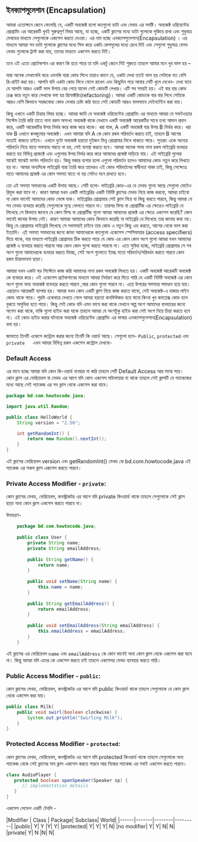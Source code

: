 ##  ইনক্যাপসুলেশান (Encapsulation)

আমরা এতোক্ষনে জেনে ফেলেছি যে, একটি অবজেক্ট হলো কতগুলো ডাটা এবং মেথড এর সমষ্টি। অবজেক্ট ওরিয়েন্টেড প্রোগ্রামিং এর আরেকটি খুবই গুরুত্বপূর্ণ বিষয় আছে, যা হচ্ছে, একটি ক্লাসের মধ্যে ডাটা গুলোকে লুকিয়ে রাখা এবং শুধুমাত্র মেথডের মাধ্যমে সেগুলোকে একসেস করতে দেওয়া। এর নাম হচ্ছে এনক্যাপসুলেশান(Encapsulation) । এর মাধ্যমে আমরা সব ডাটা গুলোকে ক্লাসের মধ্যে সিল করে একটা কেপসুলের মধ্যে রেখে দিই এবং সেগুলো শুধুমাত্র যেসব মেথড গুলোকে ট্রাস্ট করা যায়, তাদের মাধ্যমে একসেস করতে দিই। 

তবে এই এতো প্রোটেকশান এর কারণ কি হতে পারে তা যদি একটু জেনে নিই শুরুতে তাহলে আমার মনে খুব ভাল হয় – 

যারা অনেক লেখালেখি করে এমনকি যারা কোড লিখে তারাও জানে যে, একটা লেখা ততই ভাল হয় সেটাকে যত বেশি রি-রাইট করা হয়। আপনি যদি একটা কোড লিখে ফেলে রাখেন এবং কিছুদিন পরে আবার সেটি খুলে দেখেন- দেখা যাবে যে আপনি আরও একটি ভাল উপায় বের পেয়ে যাবেন সেই কোডটি লেখার। এটি সব সময়ই হয়। এই বার বার কোড চেঞ্জ করে নতুন করে লেখাকে বলা হয় রিফেক্টরিং(refactoring)। আমরা একটি কোডকে বার বার লিখে সেটাকে আরও বেশি কিভাবে সহজবোধ্য কোড লেখার চেষ্টা করি যাতে সেই কোডটি আরও ভালভাবে মেইনটেইন করা যায়। 

কিন্তু এখানে একটি চিন্তার বিষয় হচ্ছে। আমরা জানি যে অবজেক্ট ওরিয়েন্টেড প্রোগ্রামিং এর মাধ্যমে আমরা যে সফটওয়্যার সিস্টেম তৈরি করি তাতে নানা রকম অসংখ্য অবজেক্ট থাকে যেখানে একটি অবজেক্ট আরেকটির সাথে তথ্য আদান প্রদান করে, একটি আরেকটির উপর নির্ভর করে কাজ করে থাকে। ধরা যাক, A একটি অবজেক্ট যার উপর B নির্ভর করে। ধরা যাক B এখানে কনজ্যুমার অবজেক্ট। এখন আমারা যদি A কে কোন রকম পরিবর্তন করতে চাই, তাহলে B আগের মতোই থাকতে চাইবে। এখানে দুটো অবজেক্ট হয়তো দুইজন ভিন্ন প্রোগ্রামার লিখে থাকতে পারে। সুতরাং একে অন্যের পরিবর্তন নিয়ে যাতে সমস্যায় পরতে না হয়, সেই ব্যবস্থা করতে হবে। 
আমরা অনেক সময় নানা রকম লাইব্রেরি ব্যবহার করতে হয় বিভিন্ন প্রজেক্টে এবং এগুলোর উপর নির্ভর করে করে আমাদের প্রজেক্ট দাড়িয়ে যায়। এই লাইব্রেরি গুলোর মাঝেই মাঝেই ভার্সন পরিবর্তন হয়। কিন্তু মজার ব্যপার হলো এগুলো পরিবর্তন হলেও আমাদের কোড নতুন করে লিখতে হয় না। আবার অন্যদিকে লাইব্রেরি যারা তৈরি করে তাদেরও এই কোড পরিবর্তনের স্বাধীনতা থাকা চাই, কিন্তু সেক্ষেত্রে যাতে আমাদের প্রজেক্ট এর কোন সমস্যা যাতে না হয় সেটাও মনে রাখতে হবে। 

তো এই সমস্যা সমাধানের একটি উপায় আছে। সেটি হলো- লাইব্রেরি কোড-এর যে মেথড গুলো আছে সেগুলো মোটেও রিমুভ করা যাবে না। কারণ আমরা যখন একটি লাইব্রেরির একটি নির্দিষ্ট ক্লাসের মেথড নিয়ে কাজ করবো, আমরা চাইবো না কোন ভাবেই আমাদের কোড ভেঙ্গে যাক। লাইব্রেরির প্রোগ্রামার সেই ক্লাস নিয়ে যা কিছু করতে পারবে, কিন্তু আমরা যে সব মেথড ব্যবহার করেছি সেগুলোকে মুছে ফেলতে পারবে না। তারপর ফিল্ড বা প্রোপ্রার্টিজ এর ক্ষেত্রেও লাইব্রেরি যে লিখেছে সে কিভাবে জানবে যে কোন ফিল্ড বা প্রোপ্রার্টিজ গুলো আমরা আমাদের প্রজেক্ট এর ক্ষেত্রে একসেস করেছি?  কোন ভাবেই জানার উপায় নেই। কারণ আমারা আমাদের কোড কিভাবে করেছি যা লাইব্রেরি যে লিখেছে তার জানার কথা নয়। 
কিন্তু যে প্রোগ্রামার লাইব্রেরি লিখেছে সে সবসময়ই চাইবে তার কোড এ নতুন কিছু এড করতে, আগের থেকে ভাল করা ইত্যাদি। 
এ্ই সমস্যা সমাধানের জন্যে জাভা আমাদেরকে কতগুলো একেসেস স্পেসিফায়ার (access specifiers) দিয়ে থাকে, যার মাধ্যমে লাইব্রেরি প্রোগ্রামার ঠিক করতে পারে যে কোড এর কোন কোন অংশ গুলো আমরা যখন আমাদের প্রজেক্ট এ ব্যবহার করতে পারবো আর কোন কোন গুলো করতে পারবো না।  এতে সুবিধা হচ্ছে,  লাইব্রেরি প্রোগ্রামার সে সব অংশ গুলো আমাদেরকে ব্যবহার করতে দিচ্ছে, সেই অংশ গুলোতে ইচ্ছে মতো পরিবর্তন/পরিবর্ধন করতে পারবে কোন রকম চিন্তাভাবনা ছাড়া।

আমারা যখন একটা বড় সিস্টেমে কাজ করি আমাদের নানা রকম অবজেক্ট লিখতে হয়। একটি অবজেক্ট আরেকটি অবজেক্ট কে ব্যবহার করে। এই একেসেস প্রটেকশানের মাধ্যমে আমরা নির্ধারণ করে দিতে পারি যে একটি নির্দিষ্ট অবজেক্ট এর কোন অংশ গুলো অন্য অবজেক্ট ব্যভহার করতে পারবে ,আর কোন গুলো পারবে না। 
এতে উপরের সমস্যার সমাধান হয়ে যায়। এছাড়াও আরেকটি ব্যাপার হয়।
আমরা যখন কোন একটি ক্লাস নিয়ে কাজ করতে যাবো, সেই অবজেক্ট-এ হাজার লাইন কোড থাকে পারে। পুরটা একেবারে দেখতে গেলে আমরা হয়তো কনফিউজড হয়ে যাবো কিংবা খুব কমপ্লেক্স কোড হলে বুঝতে অসুবিধা হতে পারে। কিন্তু সেই কোড যদি এমন ভাবে করা থাকে যেখানে অল্প অংশ আমাদের ব্যবহারের জন্যে অপেন করা থাকে, বাকি গুলো হাইড করা যাকে তাহলে আমরা যে অংশটুকু হাইড করা সেই অংশ নিয়ে চিন্তা করতে হবে না। 
এই কোড হাইড করার ঘটনাকে অবজেক্ট ওরিয়েন্টেড প্রোগ্রামিং এর ভাষায় এনক্যাপসুলেশান(Encapsulation) বলা হয়। 

জাভাতে তিনটি একেসে কন্ট্রোল করার জন্যে তিনটি কি ওয়ার্ড আছে। সেগুলো হলে- 
‌`Public`, `protected` এবং `private`
 
এখন আমরা বিভিন্ন রকম একসেস কন্ট্রোল দেখবো- 


### Default Access

এর মানে হচ্ছে আমরা যদি কোন কি-ওয়ার্ড ব্যবহার না করি তাহলে সেটি Default Access  আর মাঝে পরে। 
কোন ক্লাস এর ভেরিয়েবল বা মেথড এর আগে যদি কোন একসেস মডিফায়ার না থাকে তাহলে সেই ক্লাসটি যে প্যাকেজের মধ্যে আছে সেই প্যাকেজ এর সব ক্লাস থেকে একসেস করা যাবে। 


```java
package bd.com.howtocode.java;

import java.util.Random;

public class HelloWorld {
    String version = "2.56";

    int getRandomInt() {
        return new Random().nextInt();
    }
}
```


এই ক্লাসের ভেরিয়েবল version এবং getRandomInt() মেথড কে bd.com.howtocode.java এই প্যাকেজ এর সকল ক্লাস একসেস করতে পারবে। 


### Private Access Modifier - `private`:

কোন ক্লাসের মেথড, ভেরিয়েবল, কনস্ট্রাকটর এর আগে যদি private কিওয়ার্ড থাকে তাহলে সেগুলোকে সেই ক্লাস ছাড়া অন্য কোন ক্লাস একসেস করতে পারবে না। 

উদাহরণ- 

```java
    package bd.com.howtocode.java;
    
    public class User {
        private String name;
        private String emailAddress;
    
        public String getName() {
            return name;
        }
    
        public void setName(String name) {
            this.name = name;
        }
    
        public String getEmailAddress() {
            return emailAddress;
        }
    
        public void setEmailAddress(String emailAddress) {
            this.emailAddress = emailAddress;
        }
    }
```


এই ক্লাসের এর ভেরিয়েবল `name` এবং `emailAddress`  কে কোন ভাবেই অন্য কোন ক্লাস থেকে একসেস করা যাবে না। কিন্তু আমরা যদি এদের কে একসেস করতে চাই তাহলে একসেসর মেথড ব্যাবহার করতে পারি। 

 
### Public Access Modifier - `public`:

কোন ক্লাসের মেথড, ভেরিয়েবল, কনস্ট্রাকটর এর আগে যদি public কিওয়ার্ড থাকে তাহলে সেগুলোকে যে কোন ক্লাস থেকে একসেস করা যায়। 

```java
public class Milk{
    public void swirl(boolean clockwise) {
        System.out.println("Swirling Milk");
    }
}
```

### Protected Access Modifier - `protected`:


কোন ক্লাসের মেথড, ভেরিয়েবল, কনস্ট্রাকটর এর আগে যদি protected কিওয়ার্ড থাকে তাহলে সেগুলোকে অন্য প্যাকেজ থেকে সেই ক্লাসের সাব ক্লাস একসেস করতে পারবে আর নিজের প্যাকেজ এর সবাই একসেস করতে পারবে। 

```java
class AudioPlayer {
   protected boolean openSpeaker(Speaker sp) {
      // implementation details
   }
}
```



একসেস লেভেল একটি টেবলি - 


|Modifier |	Class |	Package| Subclass|	World|
|------|-------|--------|---------|
|public|	Y|	Y	|Y|	Y|
|protected|	Y|	Y|	Y|	N|
|no modifier|	Y|	Y|	N|	N|
|private|	Y|	N	|N|	N|


